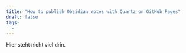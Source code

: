 ```yaml
---
title: "How to publish Obsidian notes with Quartz on GitHub Pages"
draft: false
tags:
  - 
---
```

Hier steht nicht viel drin.
